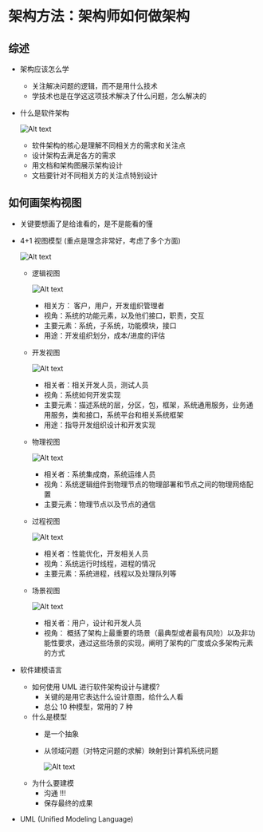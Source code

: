 # 架构方法：架构师如何做架构

## 综述

- 架构应该怎么学
  - 关注解决问题的逻辑，而不是用什么技术
  - 学技术也是在学这这项技术解决了什么问题，怎么解决的
- 什么是软件架构

  ![Alt text](whatIsArchtecture.png)

  - 软件架构的核心是理解不同相关方的需求和关注点
  - 设计架构去满足各方的需求
  - 用文档和架构图展示架构设计
  - 文档要针对不同相关方的关注点特别设计

## 如何画架构视图

- 关键要想画了是给谁看的，是不是能看的懂
- 4+1 视图模型 (重点是理念非常好，考虑了多个方面)

  ![Alt text](4+1view.png)

  - 逻辑视图

    ![Alt text](logicalView.png)

    - 相关方： 客户，用户，开发组织管理者
    - 视角：系统的功能元素，以及他们接口，职责，交互
    - 主要元素：系统，子系统，功能模块，接口
    - 用途：开发组织划分，成本/进度的评估
  - 开发视图

    ![Alt text](developmentView.png)

    - 相关者：相关开发人员，测试人员
    - 视角：系统如何开发实现
    - 主要元素：描述系统的层，分区，包，框架，系统通用服务，业务通用服务，类和接口，系统平台和相关系统框架
    - 用途：指导开发组织设计和开发实现
  - 物理视图

    ![Alt text](physicalView.png)

    - 相关者：系统集成商，系统运维人员
    - 视角：系统逻辑组件到物理节点的物理部署和节点之间的物理网络配置
    - 主要元素：物理节点以及节点的通信
  - 过程视图
    
    ![Alt text](processView.png)
    
    - 相关者：性能优化，开发相关人员
    - 视角：系统运行时线程，进程的情况
    - 主要元素：系统进程，线程以及处理队列等

  - 场景视图

    ![Alt text](scenarios.png)

    - 相关者：用户，设计和开发人员
    - 视角： 概括了架构上最重要的场景（最典型或者最有风险）以及非功能性要求，通过这些场景的实现，阐明了架构的广度或众多架构元素的方式
- 软件建模语言
  - 如何使用 UML 进行软件架构设计与建模?
    - 关键的是用它表达什么设计意图，给什么人看
    - 总公 10 种模型，常用的 7 种
  - 什么是模型
    - 是一个抽象
    - 从领域问题（对特定问题的求解）映射到计算机系统问题

      ![Alt text](model.png)
  - 为什么要建模
    - 沟通 !!!
    - 保存最终的成果
- UML (Unified Modeling Language)